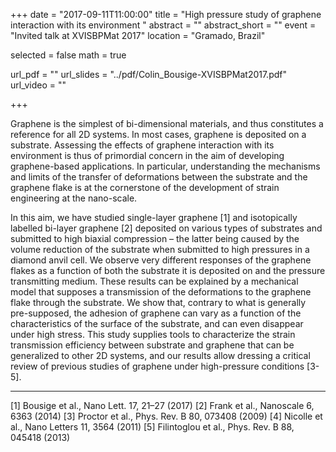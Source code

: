 +++
date = "2017-09-11T11:00:00"
title = "High pressure study of graphene interaction with its environment "
abstract = ""
abstract_short = ""
event = "Invited talk at XVISBPMat 2017"
location = "Gramado, Brazil"

selected = false
math = true

url_pdf = ""
url_slides = "../pdf/Colin_Bousige-XVISBPMat2017.pdf"
url_video = ""

+++

Graphene is the simplest of bi-dimensional materials, and thus constitutes a reference for all 2D systems. In most cases, graphene is deposited on a substrate. Assessing the effects of graphene interaction with its environment is thus of primordial concern in the aim of developing graphene-based applications. In particular, understanding the mechanisms and limits of the transfer of deformations between the substrate and the graphene flake is at the cornerstone of the development of strain engineering at the nano-scale. 

In this aim, we have studied single-layer graphene [1] and isotopically labelled bi-layer graphene [2] deposited on various types of substrates and submitted to high biaxial compression – the latter being caused by the volume reduction of the substrate when submitted to high pressures in a diamond anvil cell. We observe very different responses of the graphene flakes as a function of both the substrate it is deposited on and the pressure transmitting medium. These results can be explained by a mechanical model that supposes a transmission of the deformations to the graphene flake through the substrate. We show that, contrary to what is generally pre-supposed, the adhesion of graphene can vary as a function of the characteristics of the surface of the substrate, and can even disappear under high stress. This study supplies tools to characterize the strain transmission efficiency between substrate and graphene that can be generalized to other 2D systems, and our results allow dressing a critical review of previous studies of graphene under high-pressure conditions [3-5].

---

[1] Bousige et al., Nano Lett. 17, 21–27 (2017)
[2] Frank et al., Nanoscale 6, 6363 (2014)
[3] Proctor et al., Phys. Rev. B 80, 073408 (2009)
[4] Nicolle et al., Nano Letters 11, 3564 (2011)
[5] Filintoglou et al., Phys. Rev. B 88, 045418 (2013)


